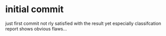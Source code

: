 # initial commit
just first commit not rly satisfied with the result yet especially classifcation report shows obvious flaws...